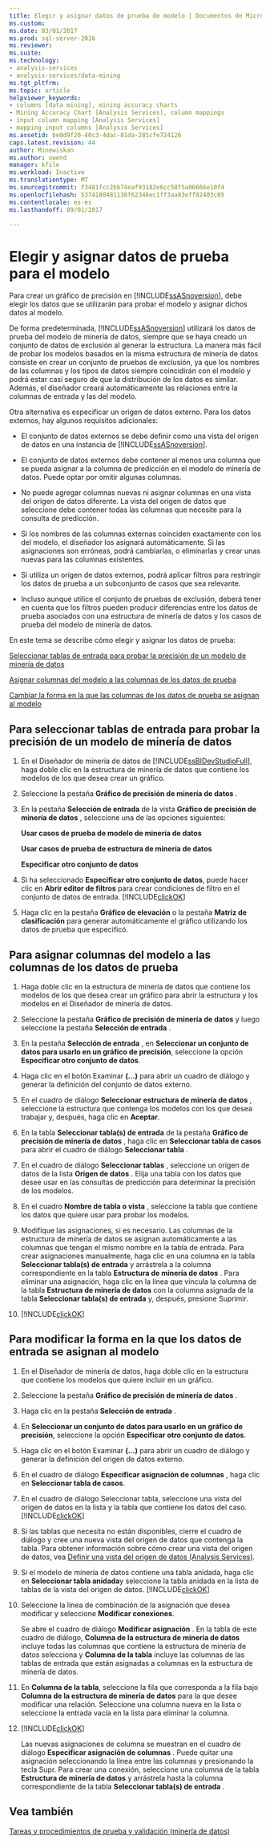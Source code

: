 ```yaml
---
title: Elegir y asignar datos de prueba de modelo | Documentos de Microsoft
ms.custom: 
ms.date: 03/01/2017
ms.prod: sql-server-2016
ms.reviewer: 
ms.suite: 
ms.technology:
- analysis-services
- analysis-services/data-mining
ms.tgt_pltfrm: 
ms.topic: article
helpviewer_keywords:
- columns [data mining], mining accuracy charts
- Mining Accuracy Chart [Analysis Services], column mappings
- input column mapping [Analysis Services]
- mapping input columns [Analysis Services]
ms.assetid: be0d9f20-40c3-4dac-81da-281cfe724126
caps.latest.revision: 44
author: Minewiskan
ms.author: owend
manager: kfile
ms.workload: Inactive
ms.translationtype: MT
ms.sourcegitcommit: f3481fcc2bb74eaf93182e6cc58f5a06666e10f4
ms.openlocfilehash: 5374180481138f62346ec1ff3aa83eff82403c05
ms.contentlocale: es-es
ms.lasthandoff: 09/01/2017

---
```

# <a name="choose-and-map-model-testing-data"></a>Elegir y asignar datos de prueba para el modelo
  Para crear un gráfico de precisión en [!INCLUDE[ssASnoversion](../../includes/ssasnoversion-md.md)], debe elegir los datos que se utilizarán para probar el modelo y asignar dichos datos al modelo.  
  
 De forma predeterminada, [!INCLUDE[ssASnoversion](../../includes/ssasnoversion-md.md)] utilizará los datos de prueba del modelo de minería de datos, siempre que se haya creado un conjunto de datos de exclusión al generar la estructura. La manera más fácil de probar los modelos basados en la misma estructura de minería de datos consiste en crear un conjunto de pruebas de exclusión, ya que los nombres de las columnas y los tipos de datos siempre coincidirán con el modelo y podrá estar casi seguro de que la distribución de los datos es similar. Además, el diseñador creará automáticamente las relaciones entre la columnas de entrada y las del modelo.  
  
 Otra alternativa es especificar un origen de datos externo. Para los datos externos, hay algunos requisitos adicionales:  
  
-   El conjunto de datos externos se debe definir como una vista del origen de datos en una instancia de [!INCLUDE[ssASnoversion](../../includes/ssasnoversion-md.md)].  
  
-   El conjunto de datos externos debe contener al menos una columna que se pueda asignar a la columna de predicción en el modelo de minería de datos. Puede optar por omitir algunas columnas.  
  
-   No puede agregar columnas nuevas ni asignar columnas en una vista del origen de datos diferente. La vista del origen de datos que seleccione debe contener todas las columnas que necesite para la consulta de predicción.  
  
-   Si los nombres de las columnas externas coinciden exactamente con los del modelo, el diseñador los asignará automáticamente. Si las asignaciones son erróneas, podrá cambiarlas, o eliminarlas y crear unas nuevas para las columnas existentes.  
  
-   Si utiliza un origen de datos externos, podrá aplicar filtros para restringir los datos de prueba a un subconjunto de casos que sea relevante.  
  
-   Incluso aunque utilice el conjunto de pruebas de exclusión, deberá tener en cuenta que los filtros pueden producir diferencias entre los datos de prueba asociados con una estructura de minería de datos y los casos de prueba del modelo de minería de datos.  
  
 En este tema se describe cómo elegir y asignar los datos de prueba:  
  
 [Seleccionar tablas de entrada para probar la precisión de un modelo de minería de datos](#bkmk_SelectInputs)  
  
 [Asignar columnas del modelo a las columnas de los datos de prueba](#bkmk_MapColumns)  
  
 [Cambiar la forma en la que las columnas de los datos de prueba se asignan al modelo](#bkmk_ChangeMappings)  
  
##  <a name="bkmk_SelectInputs"></a> Para seleccionar tablas de entrada para probar la precisión de un modelo de minería de datos  
  
1.  En el Diseñador de minería de datos de [!INCLUDE[ssBIDevStudioFull](../../includes/ssbidevstudiofull-md.md)], haga doble clic en la estructura de minería de datos que contiene los modelos de los que desea crear un gráfico.  
  
2.  Seleccione la pestaña **Gráfico de precisión de minería de datos** .  
  
3.  En la pestaña **Selección de entrada** de la vista **Gráfico de precisión de minería de datos** , seleccione una de las opciones siguientes:  
  
     **Usar casos de prueba de modelo de minería de datos**  
  
     **Usar casos de prueba de estructura de minería de datos**  
  
     **Especificar otro conjunto de datos**  
  
4.  Si ha seleccionado **Especificar otro conjunto de datos**, puede hacer clic en **Abrir editor de filtros** para crear condiciones de filtro en el conjunto de datos de entrada. [!INCLUDE[clickOK](../../includes/clickok-md.md)]  
  
5.  Haga clic en la pestaña **Gráfico de elevación** o la pestaña **Matriz de clasificación** para generar automáticamente el gráfico utilizando los datos de prueba que especificó.  
  
##  <a name="bkmk_MapColumns"></a> Para asignar columnas del modelo a las columnas de los datos de prueba  
  
1.  Haga doble clic en la estructura de minería de datos que contiene los modelos de los que desea crear un gráfico para abrir la estructura y los modelos en el Diseñador de minería de datos.  
  
2.  Seleccione la pestaña **Gráfico de precisión de minería de datos** y luego seleccione la pestaña **Selección de entrada** .  
  
3.  En la pestaña **Selección de entrada** , en **Seleccionar un conjunto de datos para usarlo en un gráfico de precisión**, seleccione la opción **Especificar otro conjunto de datos**.  
  
4.  Haga clic en el botón Examinar **(…)** para abrir un cuadro de diálogo y generar la definición del conjunto de datos externo.  
  
5.  En el cuadro de diálogo **Seleccionar estructura de minería de datos** , seleccione la estructura que contenga los modelos con los que desea trabajar y, después, haga clic en **Aceptar**.  
  
6.  En la tabla **Seleccionar tabla(s) de entrada** de la pestaña **Gráfico de precisión de minería de datos** , haga clic en **Seleccionar tabla de casos** para abrir el cuadro de diálogo **Seleccionar tabla** .  
  
7.  En el cuadro de diálogo **Seleccionar tablas** , seleccione un origen de datos de la lista **Origen de datos** . Elija una tabla con los datos que desee usar en las consultas de predicción para determinar la precisión de los modelos.  
  
8.  En el cuadro **Nombre de tabla o vista** , seleccione la tabla que contiene los datos que quiere usar para probar los modelos.  
  
9. Modifique las asignaciones, si es necesario. Las columnas de la estructura de minería de datos se asignan automáticamente a las columnas que tengan el mismo nombre en la tabla de entrada. Para crear asignaciones manualmente, haga clic en una columna en la tabla **Seleccionar tabla(s) de entrada** y arrástrela a la columna correspondiente en la tabla **Estructura de minería de datos** . Para eliminar una asignación, haga clic en la línea que vincula la columna de la tabla **Estructura de minería de datos** con la columna asignada de la tabla **Seleccionar tabla(s) de entrada** y, después, presione Suprimir.  
  
10. [!INCLUDE[clickOK](../../includes/clickok-md.md)]  
  
##  <a name="bkmk_ChangeMappings"></a> Para modificar la forma en la que los datos de entrada se asignan al modelo  
  
1.  En el Diseñador de minería de datos, haga doble clic en la estructura que contiene los modelos que quiere incluir en un gráfico.  
  
2.  Seleccione la pestaña **Gráfico de precisión de minería de datos** .  
  
3.  Haga clic en la pestaña **Selección de entrada** .  
  
4.  En **Seleccionar un conjunto de datos para usarlo en un gráfico de precisión**, seleccione la opción **Especificar otro conjunto de datos**.  
  
5.  Haga clic en el botón Examinar **(…)** para abrir un cuadro de diálogo y generar la definición del origen de datos externo.  
  
6.  En el cuadro de diálogo **Especificar asignación de columnas** , haga clic en **Seleccionar tabla de casos**.  
  
7.  En el cuadro de diálogo Seleccionar tabla, seleccione una vista del origen de datos en la lista y la tabla que contiene los datos del caso. [!INCLUDE[clickOK](../../includes/clickok-md.md)]  
  
8.  Si las tablas que necesita no están disponibles, cierre el cuadro de diálogo y cree una nueva vista del origen de datos que contenga la tabla. Para obtener información sobre cómo crear una vista del origen de datos, vea [Definir una vista del origen de datos &#40;Analysis Services&#41;](../../analysis-services/multidimensional-models/defining-a-data-source-view-analysis-services.md).  
  
9. Si el modelo de minería de datos contiene una tabla anidada, haga clic en **Seleccionar tabla anidada**y seleccione la tabla anidada en la lista de tablas de la vista del origen de datos. [!INCLUDE[clickOK](../../includes/clickok-md.md)]  
  
10. Seleccione la línea de combinación de la asignación que desea modificar y seleccione **Modificar conexiones**.  
  
     Se abre el cuadro de diálogo **Modificar asignación** . En la tabla de este cuadro de diálogo, **Columna de la estructura de minería de datos** incluye todas las columnas que contiene la estructura de minería de datos selecciona y **Columna de la tabla** incluye las columnas de las tablas de entrada que están asignadas a columnas en la estructura de minería de datos.  
  
11. En **Columna de la tabla**, seleccione la fila que corresponda a la fila bajo **Columna de la estructura de minería de datos** para la que desee modificar una relación. Seleccione una columna nueva en la lista o seleccione la entrada vacía en la lista para eliminar la columna.  
  
12. [!INCLUDE[clickOK](../../includes/clickok-md.md)]  
  
     Las nuevas asignaciones de columna se muestran en el cuadro de diálogo **Especificar asignación de columnas** . Puede quitar una asignación seleccionando la línea entre las columnas y presionando la tecla Supr. Para crear una conexión, seleccione una columna de la tabla **Estructura de minería de datos** y arrástrela hasta la columna correspondiente de la tabla **Seleccionar tabla(s) de entrada** .  
  
## <a name="see-also"></a>Vea también  
 [Tareas y procedimientos de prueba y validación &#40;minería de datos&#41;](../../analysis-services/data-mining/testing-and-validation-tasks-and-how-tos-data-mining.md)  
  
  


